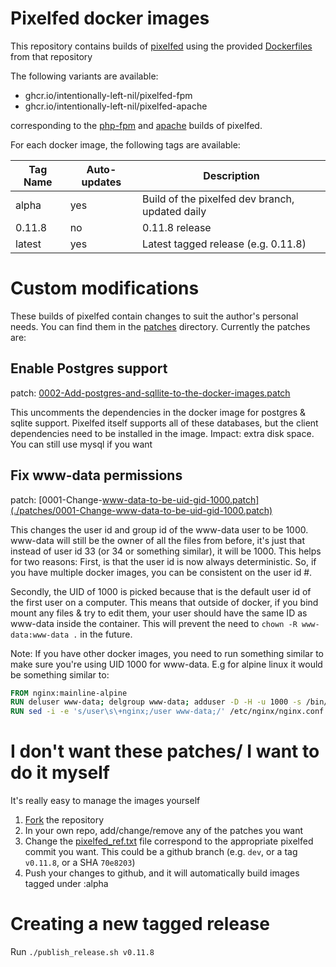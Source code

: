 # Pixelfed docker images

This repository contains builds of [pixelfed](https://github.com/pixelfed/pixelfed) using the provided [Dockerfiles](https://github.com/pixelfed/pixelfed/tree/dev/contrib/docker) from that repository

The following variants are available:

- ghcr.io/intentionally-left-nil/pixelfed-fpm
- ghcr.io/intentionally-left-nil/pixelfed-apache

corresponding to the [php-fpm](https://github.com/pixelfed/pixelfed/blob/dev/contrib/docker/Dockerfile.fpm) and [apache](https://github.com/pixelfed/pixelfed/blob/dev/contrib/docker/Dockerfile.apache) builds of pixelfed.

For each docker image, the following tags are available:

| Tag Name | Auto-updates | Description                                     |
| -------- | ------------ | ----------------------------------------------- |
| alpha    | yes          | Build of the pixelfed dev branch, updated daily |
| 0.11.8   | no           | 0.11.8 release                                  |
| latest   | yes          | Latest tagged release (e.g. 0.11.8)             |

# Custom modifications

These builds of pixelfed contain changes to suit the author's personal needs. You can find them in the [patches](./patches/) directory. Currently the patches are:

## Enable Postgres support

patch: [0002-Add-postgres-and-sqllite-to-the-docker-images.patch](./patches/0002-Add-postgres-and-sqlite-to-the-docker-images.patch)

This uncomments the dependencies in the docker image for postgres & sqlite support. Pixelfed itself supports all of these databases, but the client dependencies need to be installed in the image. Impact: extra disk space. You can still use mysql if you want

## Fix www-data permissions

patch: [0001-Change-www-data-to-be-uid-gid-1000.patch](./patches/0001-Change-www-data-to-be-uid-gid-1000.patch)

This changes the user id and group id of the www-data user to be 1000. www-data will still be the owner of all the files from before, it's just that instead of user id 33 (or 34 or something similar), it will be 1000.
This helps for two reasons: First, is that the user id is now always deterministic. So, if you have multiple docker images, you can be consistent on the user id #.

Secondly, the UID of 1000 is picked because that is the default user id of the first user on a computer. This means that outside of docker, if you bind mount any files & try to edit them, your user should have the same ID as www-data inside the container. This will prevent the need to `chown -R www-data:www-data .` in the future.

Note: If you have other docker images, you need to run something similar to make sure you're using UID 1000 for www-data. E.g for alpine linux it would be something similar to:

```Dockerfile
FROM nginx:mainline-alpine
RUN deluser www-data; delgroup www-data; adduser -D -H -u 1000 -s /bin/sh www-data
RUN sed -i -e 's/user\s\+nginx;/user www-data;/' /etc/nginx/nginx.conf
```

# I don't want these patches/ I want to do it myself

It's really easy to manage the images yourself

1. [Fork](https://github.com/intentionally-left-nil/pixelfed/fork) the repository
1. In your own repo, add/change/remove any of the patches you want
1. Change the [pixelfed_ref.txt](./pixelfed_ref.txt) file correspond to the appropriate pixelfed commit you want. This could be a github branch (e.g. `dev`, or a tag `v0.11.8`, or a SHA `70e8203`)
1. Push your changes to github, and it will automatically build images tagged under :alpha

# Creating a new tagged release

Run `./publish_release.sh v0.11.8`
